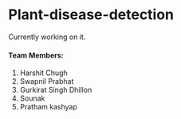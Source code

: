 # Plant-disease-detection
 Currently working on it.
#### Team Members:
1) Harshit Chugh
2) Swapnil Prabhat
3) Gurkirat Singh Dhillon 
4) Sounak
5) Pratham kashyap